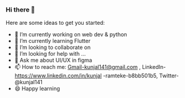 ### Hi there 👋




Here are some ideas to get you started:

- 🔭 I’m currently working on web dev & python
- 🌱 I’m currently learning Flutter
- 👯 I’m looking to collaborate on 
- 🤔 I’m looking for help with ...
- 💬 Ask me about UI/UX in figma
- 📫 How to reach me: Gmail-kunjal141@gmail.com ,    LinkedIn-https://www.linkedin.com/in/kunjal -ramteke-b8bb501b5, Twitter-@kunjal141   
- 😄 Happy learning

